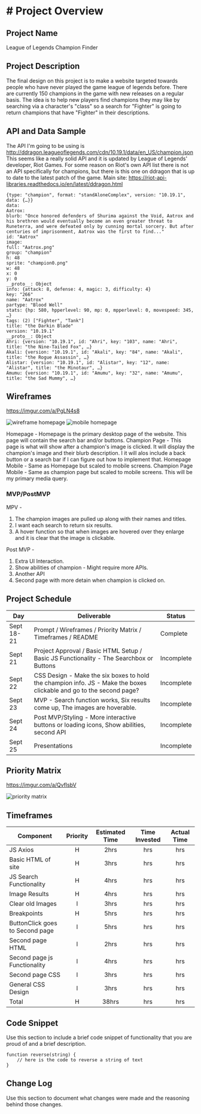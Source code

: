 # # Project Overview

## Project Name

League of Legends Champion Finder

## Project Description
The final design on this project is to make a website targeted towards people who have never played the game league of legends before. There are currently 150 champions in the game with new releases on a regular basis. The idea is to help new players find champions they may like by searching via a character's "class" so a search for "Fighter" is going to return champions that have "Fighter" in their descriptions.

## API and Data Sample
The API I'm going to be using is http://ddragon.leagueoflegends.com/cdn/10.19.1/data/en_US/champion.json This seems like a really solid API and it is updated by League of Legends' developer, Riot Games. For some reason on Riot's own API list there is not an API specifically for champions, but there is this one on ddragon that is up to date to the latest patch of the game. Main site: https://riot-api-libraries.readthedocs.io/en/latest/ddragon.html

```
{type: "champion", format: "standAloneComplex", version: "10.19.1", data: {…}}
data:
Aatrox:
blurb: "Once honored defenders of Shurima against the Void, Aatrox and his brethren would eventually become an even greater threat to Runeterra, and were defeated only by cunning mortal sorcery. But after centuries of imprisonment, Aatrox was the first to find..."
id: "Aatrox"
image:
full: "Aatrox.png"
group: "champion"
h: 48
sprite: "champion0.png"
w: 48
x: 0
y: 0
__proto__: Object
info: {attack: 8, defense: 4, magic: 3, difficulty: 4}
key: "266"
name: "Aatrox"
partype: "Blood Well"
stats: {hp: 580, hpperlevel: 90, mp: 0, mpperlevel: 0, movespeed: 345, …}
tags: (2) ["Fighter", "Tank"]
title: "the Darkin Blade"
version: "10.19.1"
__proto__: Object
Ahri: {version: "10.19.1", id: "Ahri", key: "103", name: "Ahri", title: "the Nine-Tailed Fox", …}
Akali: {version: "10.19.1", id: "Akali", key: "84", name: "Akali", title: "the Rogue Assassin", …}
Alistar: {version: "10.19.1", id: "Alistar", key: "12", name: "Alistar", title: "the Minotaur", …}
Amumu: {version: "10.19.1", id: "Amumu", key: "32", name: "Amumu", title: "the Sad Mummy", …}
```

## Wireframes

https://imgur.com/a/PgLN4s8

![wireframe homepage](https://i.imgur.com/Iy4gvO1.png)
![mobile homepage](https://i.imgur.com/7NzQ0mT.png)

Homepage - Homepage is the primary desktop page of the website. This page will contain the search bar and/or buttons. 
Champion Page - This page is what will show after a champion's image is clicked. It will display the champion's image and their blurb description. I it will alos include a back button or a search bar if I can figure out how to implement that.
Homepage Mobile - Same as Homepage but scaled to mobile screens.
Champion Page Mobile - Same as champion page but scaled to mobile screens. This will be my primary media query.

### MVP/PostMVP

MPV -
1. The champion images are pulled up along with their names and titles.
2. I want each search to return six results.
3. A hover function so that when images are hovered over they enlarge and it is clear that the image is clickable.

Post MVP -
1. Extra UI Interaction.
2. Show abilities of champion - Might require more APIs.
3. Another API
4. Second page with more detain when champion is clicked on.

## Project Schedule

|  Day | Deliverable | Status
|---|---| ---|
|Sept 18-21| Prompt / Wireframes / Priority Matrix / Timeframes / README| Complete
|Sept 21| Project Approval / Basic HTML Setup / Basic JS Functionality - The Searchbox or Buttons| Incomplete
|Sept 22| CSS Design - Make the six boxes to hold the champion info. JS - Make the boxes clickable and go to the second page? | Incomplete
|Sept 23| MVP - Search function works, Six results come up, The images are hoverable.| Incomplete
|Sept 24| Post MVP/Styling - More interactive buttons or loading icons, Show abilities, second API| Incomplete
|Sept 25| Presentations | Incomplete

## Priority Matrix
https://imgur.com/a/QvflsbV

![priority matrix](https://i.imgur.com/f2dFG1h.png)

## Timeframes

| Component | Priority | Estimated Time | Time Invested | Actual Time |
| --- | :---: |  :---: | :---: | :---: |
| JS Axios | H | 2hrs| hrs | hrs |
| Basic HTML of site | H | 3hrs| hrs | hrs |
| JS Search Functionality | H | 4hrs| hrs | hrs |
| Image Results | H | 4hrs| hrs | hrs |
| Clear old Images | l | 3hrs| hrs | hrs |
|Breakpoints| H | 5hrs| hrs | hrs |
| ButtonClick goes to Second page | l | 5hrs| hrs | hrs |
| Second page HTML| l | 2hrs| hrs | hrs |
| Second page js Functionality | l | 4hrs| hrs | hrs |
| Second page CSS| l | 3hrs| hrs | hrs |
| General CSS Design | l | 3hrs| hrs | hrs |
| Total | H | 38hrs| hrs | hrs |

## Code Snippet

Use this section to include a brief code snippet of functionality that you are proud of and a brief description.  

```
function reverse(string) {
	// here is the code to reverse a string of text
}
```

## Change Log
 Use this section to document what changes were made and the reasoning behind those changes.
